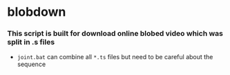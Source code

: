 # blobdown

### This script is built for download online blobed video which was split in .s files

- `joint.bat` can combine all `*.ts` files but need to be careful about the sequence
